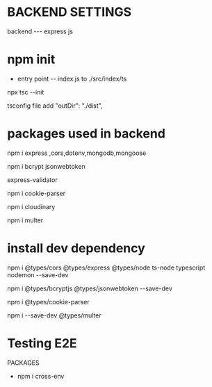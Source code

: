 
# BACKEND SETTINGS 
backend --- express js

# npm init

- entry point -- index.js to ./src/index/ts

npx tsc --init

tsconfig file add
     "outDir": "./dist",
     

# packages used in backend

npm i express ,cors,dotenv,mongodb,mongoose

npm i bcrypt jsonwebtoken

express-validator

 npm i cookie-parser

 npm i cloudinary

 npm i multer


# install dev dependency
 npm i @types/cors @types/express @types/node ts-node typescript nodemon --save-dev

npm i @types/bcryptjs @types/jsonwebtoken --save-dev

npm i @types/cookie-parser

npm i --save-dev @types/multer

# Testing E2E

PACKAGES
 - npm i cross-env

